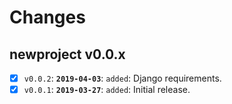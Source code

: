 # Changes

## newproject v0.0.x

- [x] `v0.0.2`: **`2019-04-03`**: `added`: Django requirements.
- [x] `v0.0.1`: **`2019-03-27`**: `added`: Initial release.
